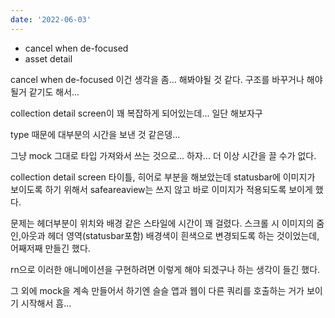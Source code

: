 ```yaml
---
date: '2022-06-03'
---
```


- cancel when de-focused
- asset detail

cancel when de-focused 이건 생각을 좀... 해봐야될 것 같다. 구조를 바꾸거나 해야될거 같기도 해서...

collection detail screen이 꽤 복잡하게 되어있는데... 일단 해보자구

type 때문에 대부분의 시간을 보낸 것 같은뎅...

그냥 mock 그대로 타입 가져와서 쓰는 것으로... 하자... 더 이상 시간을 끌 수가 없다.

collection detail screen 타이틀, 히어로 부분을 해보았는데 statusbar에 이미지가 보이도록 하기 위해서 safeareaview는 쓰지 않고 바로 이미지가 적용되도록 보이게 했다.

문제는 헤더부분이 위치와 배경 같은 스타일에 시간이 꽤 걸렸다.
스크롤 시 이미지의 줌인,아웃과 헤더 영역(statusbar포함) 배경색이 흰색으로 변경되도록 하는 것이었는데, 어째저째 만들긴 했다.

rn으로 이러한 애니메이션을 구현하려면 이렇게 해야 되겠구나 하는 생각이 들긴 했다.

그 외에 mock을 계속 만들어서 하기엔 슬슬 앱과 웹이 다른 쿼리를 호출하는 거가 보이기 시작해서 흠...
